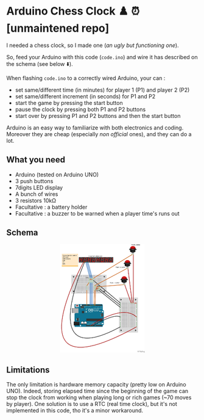 # Arduino Chess Clock ♟️ ⏰ [unmaintened repo]

I needed a chess clock, so I made one (_an ugly but functioning one_).

So, feed your Arduino with this code (`code.ino`) and wire it has described on the schema (see below ⬇️).

When flashing `code.ino` to a correctly wired Arduino, your can :

* set same/different time (in minutes) for player 1 (P1) and player 2 (P2)
* set same/different increment (in seconds) for P1 and P2
* start the game by pressing the start button
* pause the clock by pressing both P1 and P2 buttons
* start over by pressing P1 and P2 buttons and then the start button

Arduino is an easy way to familiarize with both electronics and coding.
Moreover they are cheap (especially _non official_ ones), and they can do a lot.

## What you need

* Arduino (tested on Arduino UNO)
* 3 push buttons
* 7digits LED display
* A bunch of wires
* 3 resistors 10kΩ
* Facultative : a battery holder
* Facultative : a buzzer to be warned when a player time's runs out

## Schema

<p align="center">
<img src="https://raw.githubusercontent.com/dougy147/arduino_chess_clock/master/schema/schema.jpg" width="44%" />
</p>


## Limitations

The only limitation is hardware memory capacity (pretty low on Arduino UNO). Indeed, storing elapsed time since the beginning of the game can stop the clock from working when playing long or rich games (~70 moves by player).
One solution is to use a RTC (real time clock), but it's not implemented in this code, tho it's a minor workaround.
